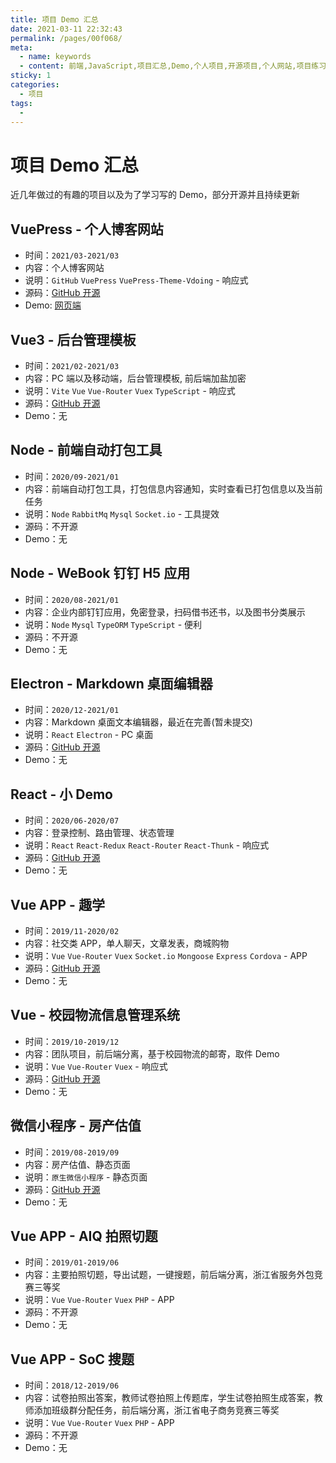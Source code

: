 ```yaml
---
title: 项目 Demo 汇总
date: 2021-03-11 22:32:43
permalink: /pages/00f068/
meta:
  - name: keywords
  - content: 前端,JavaScript,项目汇总,Demo,个人项目,开源项目,个人网站,项目练习
sticky: 1
categories:
  - 项目
tags:
  -
---
```


# 项目 Demo 汇总

近几年做过的有趣的项目以及为了学习写的 Demo，部分开源并且持续更新

<!-- more -->

## VuePress - 个人博客网站

- 时间：`2021/03-2021/03`
- 内容：个人博客网站
- 说明：`GitHub` `VuePress` `VuePress-Theme-Vdoing` - 响应式
- 源码：[GitHub 开源](https://github.com/coderlyu/au-blog)
- Demo: [网页端](https://coderly.cn/)

## Vue3 - 后台管理模板

- 时间：`2021/02-2021/03`
- 内容：PC 端以及移动端，后台管理模板, 前后端加盐加密
- 说明：`Vite` `Vue` `Vue-Router` `Vuex` `TypeScript` - 响应式
- 源码：[GitHub 开源](https://github.com/coderlyu/vite-frontend-template)
- Demo：无

## Node - 前端自动打包工具

- 时间：`2020/09-2021/01`
- 内容：前端自动打包工具，打包信息内容通知，实时查看已打包信息以及当前任务
- 说明：`Node` `RabbitMq` `Mysql` `Socket.io` - 工具提效
- 源码：不开源
- Demo：无

## Node - WeBook 钉钉 H5 应用

- 时间：`2020/08-2021/01`
- 内容：企业内部钉钉应用，免密登录，扫码借书还书，以及图书分类展示
- 说明：`Node` `Mysql` `TypeORM` `TypeScript` - 便利
- 源码：不开源
- Demo：无

## Electron - Markdown 桌面编辑器

- 时间：`2020/12-2021/01`
- 内容：Markdown 桌面文本编辑器，最近在完善(暂未提交)
- 说明：`React` `Electron` - PC 桌面
- 源码：[GitHub 开源](https://github.com/coderlyu/md-edit-view)
- Demo：无

## React - 小 Demo

- 时间：`2020/06-2020/07`
- 内容：登录控制、路由管理、状态管理
- 说明：`React` `React-Redux` `React-Router` `React-Thunk` - 响应式
- 源码：[GitHub 开源](https://github.com/coderlyu/React_demo)
- Demo：无

## Vue APP - 趣学

- 时间：`2019/11-2020/02`
- 内容：社交类 APP，单人聊天，文章发表，商城购物
- 说明：`Vue` `Vue-Router` `Vuex` `Socket.io` `Mongoose` `Express` `Cordova` - APP
- 源码：[GitHub 开源](https://github.com/coderlyu/quxue)
- Demo：无

## Vue - 校园物流信息管理系统

- 时间：`2019/10-2019/12`
- 内容：团队项目，前后端分离，基于校园物流的邮寄，取件 Demo
- 说明：`Vue` `Vue-Router` `Vuex` - 响应式
- 源码：[GitHub 开源](https://github.com/coderlyu/ExpressManagement)
- Demo：无

## 微信小程序 - 房产估值

- 时间：`2019/08-2019/09`
- 内容：房产估值、静态页面
- 说明：`原生微信小程序` - 静态页面
- 源码：[GitHub 开源](https://github.com/coderlyu/houseVal)
- Demo：无

## Vue APP - AIQ 拍照切题

- 时间：`2019/01-2019/06`
- 内容：主要拍照切题，导出试题，一键搜题，前后端分离，浙江省服务外包竞赛三等奖
- 说明：`Vue` `Vue-Router` `Vuex` `PHP` - APP
- 源码：不开源
- Demo：无

## Vue APP - SoC 搜题

- 时间：`2018/12-2019/06`
- 内容：试卷拍照出答案，教师试卷拍照上传题库，学生试卷拍照生成答案，教师添加班级群分配任务，前后端分离，浙江省电子商务竞赛三等奖
- 说明：`Vue` `Vue-Router` `Vuex` `PHP` - APP
- 源码：不开源
- Demo：无
